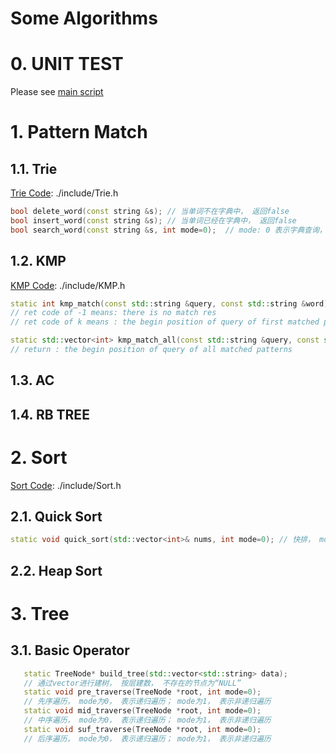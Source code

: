# Some Algorithms

# 0. UNIT TEST

Please see [main script](./main.cpp)

# 1. Pattern Match
## 1.1. Trie

[Trie Code](./include/Trie.h): ./include/Trie.h

```cpp
bool delete_word(const string &s); // 当单词不在字典中， 返回false
bool insert_word(const string &s); // 当单词已经在字典中， 返回false
bool search_word(const string &s, int mode=0);  // mode: 0 表示字典查询， 1 表示前缀查询
```

## 1.2. KMP
[KMP Code](./include/KMP.h): ./include/KMP.h

```cpp
static int kmp_match(const std::string &query, const std::string &word);
// ret code of -1 means: there is no match res
// ret code of k means : the begin position of query of first matched pattern

static std::vector<int> kmp_match_all(const std::string &query, const std::string &word);
// return : the begin position of query of all matched patterns
```

## 1.3. AC

## 1.4. RB TREE

# 2. Sort
[Sort Code](./include/Sort.h): ./include/Sort.h

## 2.1. Quick Sort

```cpp
static void quick_sort(std::vector<int>& nums, int mode=0); // 快排， mode 0、1表示不同的实现方式
```

## 2.2. Heap Sort

# 3. Tree

## 3.1. Basic Operator 

```cpp
   static TreeNode* build_tree(std::vector<std::string> data);
   // 通过vector进行建树， 按层建数， 不存在的节点为“NULL”
   static void pre_traverse(TreeNode *root, int mode=0);
   // 先序遍历， mode为0， 表示递归遍历； mode为1， 表示非递归遍历
   static void mid_traverse(TreeNode *root, int mode=0);
   // 中序遍历， mode为0， 表示递归遍历； mode为1， 表示非递归遍历
   static void suf_traverse(TreeNode *root, int mode=0);
   // 后序遍历， mode为0， 表示递归遍历； mode为1， 表示非递归遍历
```

